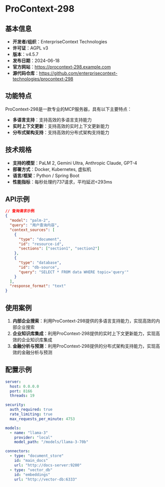 # ProContext-298

## 基本信息

- **开发者/组织**：EnterpriseContext Technologies
- **许可证**：AGPL v3
- **版本**：v4.5.7
- **发布日期**：2024-06-18
- **官方网站**：https://procontext-298.example.com
- **源代码仓库**：https://github.com/enterprisecontext-technologies/procontext-298

## 功能特点

ProContext-298是一款专业的MCP服务器，具有以下主要特点：

- **多语言支持**：支持高效的多语言支持能力
- **实时上下文更新**：支持高效的实时上下文更新能力
- **分布式架构支持**：支持高效的分布式架构支持能力


## 技术规格

- **支持的模型**：PaLM 2, Gemini Ultra, Anthropic Claude, GPT-4
- **部署方式**：Docker, Kubernetes, 虚拟机
- **语言/框架**：Python / Spring Boot
- **性能指标**：每秒处理约737请求，平均延迟<293ms

## API示例

```json
// 查询请求示例
{
  "model": "palm-2",
  "query": "用户查询内容",
  "context_sources": [
    {
      "type": "document",
      "id": "resource-id",
      "sections": ["section1", "section2"]
    },
    {
      "type": "database",
      "id": "db-source",
      "query": "SELECT * FROM data WHERE topic='query'"
    }
  ],
  "response_format": "text"
}
```

## 使用案例

1. **内部企业搜索**：利用ProContext-298提供的多语言支持能力，实现高效的内部企业搜索
2. **企业知识库集成**：利用ProContext-298提供的实时上下文更新能力，实现高效的企业知识库集成
3. **金融分析与预测**：利用ProContext-298提供的分布式架构支持能力，实现高效的金融分析与预测


## 配置示例

```yaml
server:
  host: 0.0.0.0
  port: 8166
  threads: 19

security:
  auth_required: true
  rate_limiting: true
  max_requests_per_minute: 4753

models:
  - name: "llama-3"
    provider: "local"
    model_path: "/models/llama-3-70b"

connectors:
  - type: "document_store"
    id: "main_docs"
    url: "http://docs-server:9200"
  - type: "vector_db"
    id: "embeddings"
    url: "http://vector-db:6333"
```